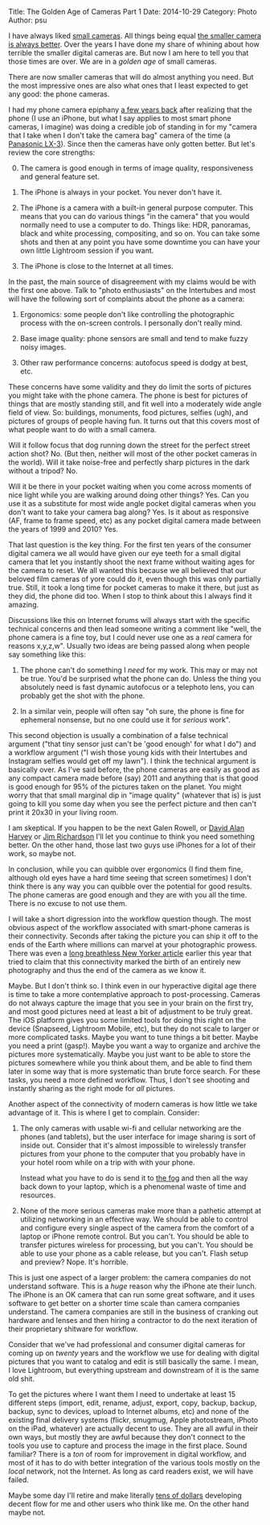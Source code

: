 Title: The Golden Age of Cameras Part 1
Date: 2014-10-29
Category: Photo
Author: psu

I have always liked <a href="http://mutable-states.com/the-camera-i-want.html">small cameras</a>. All things being equal <a href="http://mutable-states.com/the-camera-we-want-redux.html">the smaller camera is always better</a>. Over the years I have done my share of whining about how terrible the smaller digital cameras are. But now I am here to tell you that those times are over. We are in a _golden age_ of small cameras.  

There are now smaller cameras that will do almost anything you need. But the most impressive ones are also what ones that I least expected to get any good: the phone cameras. 

I had my phone camera epiphany <a href="http://mutable-states.com/the-walking-dead.html">a few years back</a> after realizing that the phone (I use an iPhone, but what I say applies to most smart phone cameras, I imagine) was doing a credible job of standing in for my "camera that I take when I don't take the camera bag" camera of the time (a <a href="http://tleaves.com/2009/01/08/camera-enough/">Panasonic LX-3</a>). Since then the cameras have only gotten better. But let's review the core strengths:

0. The camera is good enough in terms of image quality, responsiveness and general feature set.

1. The iPhone is always in your pocket. You never don't have it.

2. The iPhone is a camera with a built-in general purpose computer. This means that you can do various things "in the camera" that you would normally need to use a computer to do. Things like: HDR, panoramas, black and white processing, compositing, and so on. You can take some shots and then at any point you have some downtime you can have your own little Lightroom session if you want. 

3. The iPhone is close to the Internet at all times. 

In the past, the main source of disagreement with my claims would be with the first one above. Talk to "photo enthusiasts" on the Intertubes and most will have the following sort of complaints about the phone as a camera:

1. Ergonomics: some people don't like controlling the photographic process with the on-screen controls. I personally don't really mind.

2. Base image quality: phone sensors are small and tend to make fuzzy noisy images.

3. Other raw performance concerns: autofocus speed is dodgy at best, etc.

These concerns have some validity and they do limit the sorts of pictures you might take with the phone camera. The phone is best for pictures of things that are mostly standing still, and fit well into a moderately wide angle field of view. So: buildings, monuments, food pictures, selfies (ugh), and pictures of groups of people having fun. It turns out that this covers most of what people want to do with a small camera.

Will it follow focus that dog running down the street for the perfect street action shot? No. (But then, neither will most of the other pocket cameras in the world). Will it take noise-free and perfectly sharp pictures in the dark without a tripod? No.

Will it be there in your pocket waiting when you come across moments of nice light while you are walking around doing other things? Yes. Can you use it as a substitute for most wide angle pocket digital cameras when you don't want to take your camera bag along? Yes. Is it about as responsive (AF, frame to frame speed, etc) as any pocket digital camera made between the years of 1999 and 2010? Yes.

That last question is the key thing. For the first ten years of the consumer digital camera we all would have given our eye teeth for a small digital camera that let you instantly shoot the next frame without waiting ages for the camera to reset. We all wanted this because we all believed that our beloved film cameras of yore could do it, even though this was only partially true. Still, it took a long time for pocket cameras to make it there, but just as they did, the phone did too. When I stop to think about this I always find it amazing.

Discussions like this on Internet forums will always start with the specific technical concerns and then lead someone writing a comment like "well, the phone camera is a fine toy, but I could never use one as a *real* camera for reasons x,y,z,w". Usually two ideas are being passed along when people say something like this:

1. The phone can't do something I *need* for my work. This may or may not be true. You'd be surprised what the phone can do. Unless the thing you absolutely need is fast dynamic autofocus or a telephoto lens, you can probably get the shot with the phone.

2. In a similar vein, people will often say "oh sure, the phone is fine for ephemeral nonsense, but no one could use it for *serious* work".

This second objection is usually a combination of a false technical argument ("that tiny sensor just can't be 'good enough' for what I do") and a workflow argument ("I wish those young kids with their Intertubes and Instagram selfies would get off my lawn"). I think the technical argument is basically over. As I've said before, the phone cameras are easily as good as any compact camera made before (say) 2011 and anything that is that good is good enough for 95% of the pictures taken on the planet. You might worry that that small marginal dip in "image quality" (whatever that is) is just going to kill you some day when you see the perfect picture and then can't print it 20x30 in your living room.

I am skeptical. If you happen to be the next Galen Rowell, or <a href="http://instagram.com/davidalanharvey">David Alan Harvey</a> or <a href="http://instagram.com/jimrichardsonng">Jim Richardson</a> I'll let you continue to think you need something better. On the other hand, those last two guys use iPhones for a lot of their work, so maybe not.

In conclusion, while you can quibble over ergonomics (I find them fine, although old eyes have a hard time seeing that screen sometimes) I don't think there is any way you can quibble over the potential for good results. The phone cameras are good enough and they are with you all the time. There is no excuse to not use them.

I will take a short digression into the workflow question though. The most obvious aspect of the workflow associated with smart-phone cameras is their connectivity. Seconds after taking the picture you can ship it off to the ends of the Earth where millions can marvel at your photographic prowess. There was even a <a href="http://www.newyorker.com/tech/elements/goodbye-cameras">long breathless New Yorker article</a> earlier this year that tried to claim that this connectivity marked the birth of an entirely new photography and thus the end of the camera as we know it.

Maybe. But I don't think so. I think even in our hyperactive digital age there is time to take a more contemplative approach to post-processing. Cameras do not always capture the image that you see in your brain on the first try, and most good pictures need at least a bit of adjustment to be truly great. The iOS platform gives you some limited tools for doing this right on the device (Snapseed, Lightroom Mobile, etc), but they do not scale to larger or more complicated tasks. Maybe you want to tune things a bit better. Maybe you need a print (gasp!). Maybe you want a way to organize and archive the pictures more systematically. Maybe you just want to be able to store the pictures somewhere while you think about them, and be able to find them later in some way that is more systematic than brute force search. For these tasks, you need a more defined workflow. Thus, I don't see shooting and instantly sharing as the right mode for *all* pictures.

Another aspect of the connectivity of modern cameras is how little we take advantage of it. This is where I get to complain. Consider:

1. The only cameras with usable wi-fi and cellular networking are the phones (and tablets), but the user interface for image sharing is sort of inside out. Consider that it's almost impossible to wirelessly transfer pictures from your phone to the computer that you probably have in your hotel room while on a trip with with your phone.

	Instead what you have to do is send it to <a href="http://mutable-states.com/to-the-fog.html">the fog</a> and then all the way back down to your laptop, which is a phenomenal waste of time and resources.

2. None of the more serious cameras make more than a pathetic attempt at utilizing networking in an effective way. We should be able to control and configure every single aspect of the camera from the comfort of a laptop or iPhone remote control. But you can't. You should be able to transfer pictures wireless for processing, but you can't. You should be able to use your phone as a cable release, but you can't. Flash setup and preview? Nope. It's horrible.

This is just one aspect of a larger problem: the camera companies do not understand software. This is a *huge* reason why the iPhone ate their lunch. The iPhone is an OK camera that can run some great software, and it uses software to get better on a shorter time scale than camera companies understand. The camera companies are still in the business of cranking out hardware and lenses and then hiring a contractor to do the next iteration of their proprietary shitware for workflow. 

Consider that we've had professional and consumer digital cameras for coming up on *twenty* years and the workflow we use for dealing with digital pictures that you want to catalog and edit is still basically the same. I mean, I love Lightroom, but everything upstream and downstream of it is the same old shit.

To get the pictures where I want them I need to undertake at least 15 different steps (import, edit, rename, adjust, export, copy, backup, backup, backup, sync to devices, upload to Internet albums, etc) and none of the existing final delivery systems (flickr, smugmug, Apple photostream, iPhoto on the iPad, whatever) are actually decent to use. They are all awful in their own ways, but mostly they are awful because they don't connect to the tools you use to capture and process the image in the first place. Sound familiar? There is a *ton* of room for improvement in digital workflow, and most of it has to do with better integration of the various tools mostly on the *local* network, not the Internet. As long as card readers exist, we will have failed.

Maybe some day I'll retire and make literally <a href="http://mutable-states.com/tens-of-dollars.html">tens of dollars</a> developing decent flow for me and other users who think like me. On the other hand maybe not.

